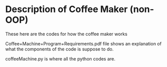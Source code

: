 # Description of Coffee Maker (non-OOP)

These here are the codes for how the coffee maker works

Coffee+Machine+Program+Requirements.pdf file shows an explanation of what the components of the code is suppose to do.

coffeeMachine.py is where all the python codes are.

